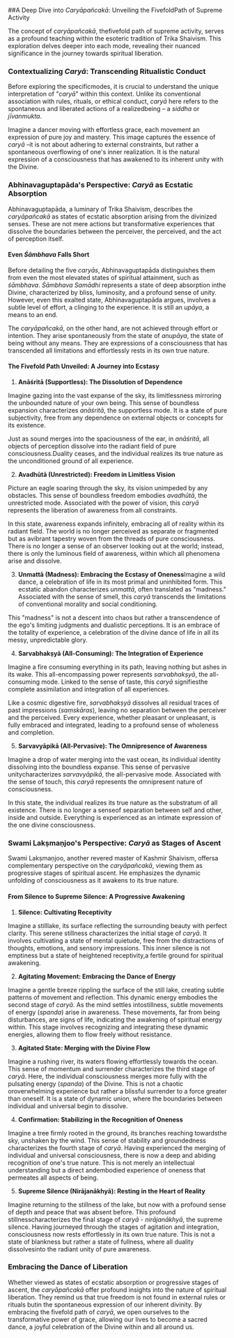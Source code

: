 ##A Deep Dive into *Caryāpañcakā*: Unveiling the FivefoldPath of Supreme Activity

The concept of *caryāpañcakā*, thefivefold path of supreme activity, serves as a profound teaching within the esoteric tradition of Trika Shaivism. This exploration delves deeper into each mode, revealing their nuanced significance in the journey towards spiritual liberation. 

### Contextualizing *Caryā*: Transcending Ritualistic Conduct

Before exploring the specificmodes, it is crucial to understand the unique interpretation of "*caryā*" within this context. Unlike its conventional association with rules, rituals, or ethical conduct, *caryā* here refers to the spontaneous and liberated actions of a realizedbeing – a *siddha* or *jīvanmukta*. 

Imagine a dancer moving with effortless grace, each movement an expression of pure joy and mastery. This image captures the essence of *caryā* –it is not about adhering to external constraints, but rather a spontaneous overflowing of one's inner realization. It is the natural expression of a consciousness that has awakened to its inherent unity with the Divine.

### Abhinavaguptapāda's Perspective: *Caryā* as Ecstatic Absorption

Abhinavaguptapāda, a luminary of Trika Shaivism, describes the *caryāpañcakā* as states of ecstatic absorption arising from the divinized senses. These are not mere actions but transformative experiences that dissolve the boundaries between the perceiver, the perceived, and the act of perception itself.

#### Even *Śāmbhava* Falls Short

Before detailing the five *caryās*, Abhinavaguptapāda distinguishes them from even the most elevated states of spiritual attainment, such as *śāmbhava*. *Śāmbhava Samādhi* represents a state of deep absorption inthe Divine, characterized by bliss, luminosity, and a profound sense of unity. However, even this exalted state, Abhinavaguptapāda argues, involves a subtle level of effort, a clinging to the experience. It is still an *upāya*, a means to an end.

The *caryāpañcakā*, on the other hand, are not achieved through effort or intention. They arise spontaneously from the state of *anupāya*, the state of being without any means. They are expressions of a consciousness that has transcended all limitations and effortlessly rests in its own true nature.

#### The Fivefold Path Unveiled: A Journey into Ecstasy

1. **Anāśritā (Supportless): The Dissolution of Dependence**

 Imagine gazing into the vast expanse of the sky, its limitlessness mirroring the unbounded nature of your own being. This sense of boundless expansion characterizes *anāśritā*, the supportless mode. It is a state of pure subjectivity, free from any dependence on external objects or concepts for its existence.

 Just as sound merges into the spaciousness of the ear, in *anāśritā*, all objects of perception dissolve into the radiant field of pure consciousness.Duality ceases, and the individual realizes its true nature as the unconditioned ground of all experience.

2. **Avadhūtā (Unrestricted): Freedom in Limitless Vision**

 Picture an eagle soaring through the sky, its vision unimpeded by any obstacles. This sense of boundless freedom embodies *avadhūtā*, the unrestricted mode. Associated with the power of vision, this *caryā* represents the liberation of awareness from all constraints.

 In this state, awareness expands infinitely, embracing all of reality within its radiant field. The world is no longer perceived as separate or fragmented but as avibrant tapestry woven from the threads of pure consciousness. There is no longer a sense of an observer looking out at the world; instead, there is only the luminous field of awareness, within which all phenomena arise and dissolve.

3. **Unmattā (Madness): Embracing the Ecstasy of Oneness**Imagine a wild dance, a celebration of life in its most primal and uninhibited form. This ecstatic abandon characterizes *unmattā*, often translated as "madness." Associated with the sense of smell, this *caryā* transcends the limitations of conventional morality and social conditioning.

 This "madness" is not a descent into chaos but rather a transcendence of the ego's limiting judgments and dualistic perceptions. It is an embrace of the totality of experience, a celebration of the divine dance of life in all its messy, unpredictable glory.

4. **Sarvabhakṣyā (All-Consuming): The Integration of Experience**

 Imagine a fire consuming everything in its path, leaving nothing but ashes in its wake. This all-encompassing power represents *sarvabhakṣyā*, the all-consuming mode. Linked to the sense of taste, this *caryā* signifiesthe complete assimilation and integration of all experiences.

 Like a cosmic digestive fire, *sarvabhakṣyā* dissolves all residual traces of past impressions (*saṃskāras*), leaving no separation between the perceiver and the perceived. Every experience, whether pleasant or unpleasant, is fully embraced and integrated, leading to a profound sense of wholeness and completion.

5. **Sarvavyāpikā (All-Pervasive): The Omnipresence of Awareness**

 Imagine a drop of water merging into the vast ocean, its individual identity dissolving into the boundless expanse. This sense of pervasive unitycharacterizes *sarvavyāpikā*, the all-pervasive mode. Associated with the sense of touch, this *caryā* represents the omnipresent nature of consciousness.

 In this state, the individual realizes its true nature as the substratum of all existence. There is no longer a senseof separation between self and other, inside and outside. Everything is experienced as an intimate expression of the one divine consciousness.

### Swami Lakṣmaṇjoo's Perspective: *Caryā* as Stages of Ascent

Swami Lakṣmaṇjoo, another revered master of Kashmir Shaivism, offersa complementary perspective on the *caryāpañcakā*, viewing them as progressive stages of spiritual ascent. He emphasizes the dynamic unfolding of consciousness as it awakens to its true nature.

#### From Silence to Supreme Silence: A Progressive Awakening

1. **Silence: Cultivating Receptivity**

 Imagine a stilllake, its surface reflecting the surrounding beauty with perfect clarity. This serene stillness characterizes the initial stage of *caryā*. It involves cultivating a state of mental quietude, free from the distractions of thoughts, emotions, and sensory impressions. This inner silence is not emptiness but a state of heightened receptivity,a fertile ground for spiritual awakening.

2. **Agitating Movement: Embracing the Dance of Energy**

 Imagine a gentle breeze rippling the surface of the still lake, creating subtle patterns of movement and reflection. This dynamic energy embodies the second stage of *caryā*. As the mind settles intostillness, subtle movements of energy (*spanda*) arise in awareness. These movements, far from being disturbances, are signs of life, indicating the awakening of spiritual energy within. This stage involves recognizing and integrating these dynamic energies, allowing them to flow freely without resistance.

3. **Agitated State: Merging with the Divine Flow**

 Imagine a rushing river, its waters flowing effortlessly towards the ocean. This sense of momentum and surrender characterizes the third stage of *caryā*. Here, the individual consciousness merges more fully with the pulsating energy (*spanda*) of the Divine. This is not a chaotic oroverwhelming experience but rather a blissful surrender to a force greater than oneself. It is a state of dynamic union, where the boundaries between individual and universal begin to dissolve.

4. **Confirmation: Stabilizing in the Recognition of Oneness**

 Imagine a tree firmly rooted in the ground, its branches reaching towardsthe sky, unshaken by the wind. This sense of stability and groundedness characterizes the fourth stage of *caryā*. Having experienced the merging of individual and universal consciousness, there is now a deep and abiding recognition of one's true nature. This is not merely an intellectual understanding but a direct andembodied experience of oneness that permeates all aspects of being.

5. **Supreme Silence (Nirājanākhyā): Resting in the Heart of Reality**

 Imagine returning to the stillness of the lake, but now with a profound sense of depth and peace that was absent before. This profound stillnesscharacterizes the final stage of *caryā* - *nirājanākhyā*, the supreme silence. Having journeyed through the stages of agitation and integration, consciousness now rests effortlessly in its own true nature. This is not a state of blankness but rather a state of fullness, where all duality dissolvesinto the radiant unity of pure awareness.

### Embracing the Dance of Liberation

Whether viewed as states of ecstatic absorption or progressive stages of ascent, the *caryāpañcakā* offer profound insights into the nature of spiritual liberation. They remind us that true freedom is not found in external rules or rituals butin the spontaneous expression of our inherent divinity. By embracing the fivefold path of *caryā*, we open ourselves to the transformative power of grace, allowing our lives to become a sacred dance, a joyful celebration of the Divine within and all around us.